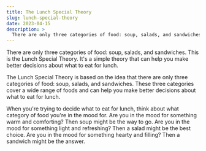 ```yaml
---
title: The Lunch Special Theory
slug: lunch-special-theory
date: 2023-04-15
description: >
  There are only three categories of food: soup, salads, and sandwiches.
---
```


There are only three categories of food: soup, salads, and sandwiches. This is the Lunch Special Theory. It's a simple theory that can help you make better decisions about what to eat for lunch.

The Lunch Special Theory is based on the idea that there are only three categories of food: soup, salads, and sandwiches. These three categories cover a wide range of foods and can help you make better decisions about what to eat for lunch.

When you're trying to decide what to eat for lunch, think about what category of food you're in the mood for. Are you in the mood for something warm and comforting? Then soup might be the way to go. Are you in the mood for something light and refreshing? Then a salad might be the best choice. Are you in the mood for something hearty and filling? Then a sandwich might be the answer.
